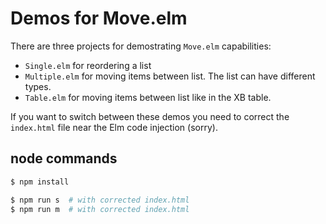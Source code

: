 # Demos for Move.elm

There are three projects for demostrating `Move.elm` capabilities:

-   `Single.elm` for reordering a list
-   `Multiple.elm` for moving items between list. The list can have different types.
-   `Table.elm` for moving items between list like in the XB table.

If you want to switch between these demos you need to correct the `index.html` file near the Elm code injection (sorry).

## node commands

```bash
$ npm install

$ npm run s  # with corrected index.html
$ npm run m  # with corrected index.html
```
